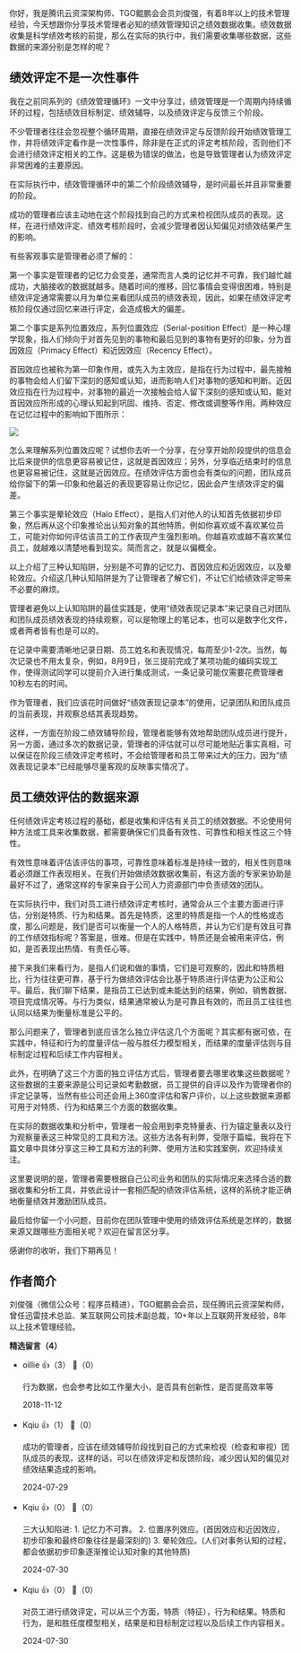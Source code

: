 你好，我是腾讯云资深架构师、TGO鲲鹏会会员刘俊强，有着8年以上的技术管理经验，今天想跟你分享技术管理者必知的绩效管理知识之绩效数据收集。绩效数据收集是科学绩效考核的前提，那么在实际的执行中，我们需要收集哪些数据，这些数据的来源分别是怎样的呢？

## 绩效评定不是一次性事件

我在之前同系列的《绩效管理循环》一文中分享过，绩效管理是一个周期内持续循环的过程，包括绩效目标制定、绩效辅导，以及绩效评定与反馈三个阶段。

不少管理者往往会忽视整个循环周期，直接在绩效评定与反馈阶段开始绩效管理工作，并将绩效评定看作是一次性事件，除非是在正式的评定考核阶段，否则他们不会进行绩效评定相关的工作。这是极为错误的做法，也是导致管理者认为绩效评定非常困难的主要原因。

在实际执行中，绩效管理循环中的第二个阶段绩效辅导，是时间最长并且非常重要的阶段。

成功的管理者应该主动地在这个阶段找到自己的方式来检视团队成员的表现。这样，在进行绩效评定、绩效考核阶段时，会减少管理者因认知偏见对绩效结果产生的影响。

有些客观事实是管理者必须了解的：

第一个事实是管理者的记忆力会变差，通常而言人类的记忆并不可靠，我们越忙越成功，大脑接收的数据就越多。随着时间的推移，回忆事情会变得很困难，特别是绩效评定通常需要以月为单位来看团队成员的绩效表现，因此，如果在绩效评定考核阶段仅通过回忆来进行评定，会造成极大的偏差。

第二个事实是系列位置效应，系列位置效应（Serial-position Effect）是一种心理学现象，指人们倾向于对首先见到的事物和最后见到的事物有更好的印象，分为首因效应（Primacy Effect）和近因效应（Recency Effect）。

首因效应也被称为第一印象作用，或先入为主效应，是指在行为过程中，最先接触的事物会给人们留下深刻的感知或认知，进而影响人们对事物的感知和判断。近因效应指在行为过程中，对事物的最近一次接触会给人留下深刻的感知或认知，能对首因效应所形成的心理认知起到巩固、维持、否定、修改或调整等作用。两种效应在记忆过程中的影响如下图所示：

![](https://static001.geekbang.org/resource/image/dc/f3/dc3d520ce208f09c53ceab6eebef81f3.jpg?wh=651%2A440)

怎么来理解系列位置效应呢？试想你去听一个分享，在分享开始阶段提供的信息会比后来提供的信息更容易被记住，这就是首因效应；另外，分享临近结束时的信息也更容易被记住，这就是近因效应。在绩效评估方面也会有类似的问题，团队成员给你留下的第一印象和他最近的表现更容易让你记忆，因此会产生绩效评定的偏差。

第三个事实是晕轮效应（Halo Effect），是指人们对他人的认知首先依据初步印象，然后再从这个印象推论出认知对象的其他特质。例如你喜欢或不喜欢某位员工，可能对你如何评估该员工的工作表现产生强烈影响。你越喜欢或越不喜欢某位员工，就越难以清楚地看到现实。简而言之，就是以偏概全。

以上介绍了三种认知陷阱，分别是不可靠的记忆力、首因效应和近因效应，以及晕轮效应。介绍这几种认知陷阱是为了让管理者了解它们，不让它们给绩效评定带来不必要的麻烦。

管理者避免以上认知陷阱的最佳实践是，使用“绩效表现记录本”来记录自己对团队和团队成员绩效表现的持续观察，可以是物理上的笔记本，也可以是数字化文件，或者两者皆有也是可以的。

在记录中需要清晰地记录日期、员工姓名和表现情况，每周至少1-2次。当然，每次记录也不用太复杂，例如，8月9日，张三提前完成了某项功能的编码实现工作，使得测试同学可以提前介入进行集成测试，一条记录可能仅需要花费管理者10秒左右的时间。

作为管理者，我们应该花时间做好“绩效表现记录本”的使用，记录团队和团队成员的当前表现，并观察总结其表现趋势。

这样，一方面在阶段二绩效辅导阶段，管理者能够有效地帮助团队成员进行提升，另一方面，通过多次的数据记录，管理者的评估就可以尽可能地贴近事实真相，可以保证在阶段三绩效评定考核时，不会给管理者和员工带来过大的压力，因为“绩效表现记录本”已经能够尽量客观的反映事实情况了。

## 员工绩效评估的数据来源

任何绩效评定考核过程的基础，都是收集和评估有关员工的绩效数据。不论使用何种方法或工具来收集数据，都需要确保它们具备有效性、可靠性和相关性这三个特性。

有效性意味着评估该评估的事项，可靠性意味着标准是持续一致的，相关性则意味着必须跟工作表现相关。在我们开始做绩效数据收集前，有这方面的专家来协助是最好不过了，通常这样的专家来自于公司人力资源部门中负责绩效的团队。

在实际执行中，我们对员工进行绩效评定考核时，通常会从三个主要方面进行评估，分别是特质、行为和结果。首先是特质，这里的特质是指一个人的性格或态度，那么问题是，我们是否可以衡量一个人的人格特质，并认为它们是有效且可靠的工作绩效指标呢？答案是，很难。但是在实践中，特质还是会被用来评估，例如，是否表现出热情、有责任心等。

接下来我们来看行为，是指人们说和做的事情，它们是可观察的，因此和特质相比，行为往往更可靠，基于行为做绩效评估会比基于特质进行评估更为公正和公平。最后，我们聊下结果，是指员工已达到或未能达到的结果，例如，销售数据、项目完成情况等。与行为类似，结果通常被认为是可靠且有效的，而且员工往往也认同以结果为衡量标准是公平的。

那么问题来了，管理者到底应该怎么独立评估这几个方面呢？其实都有据可依，在实践中，特征和行为的度量评估一般与胜任力模型相关，而结果的度量评估则与目标制定过程和后续工作内容相关。

此外，在明确了这三个方面的独立评估方式后，管理者要去哪里收集这些数据呢？这些数据的主要来源是公司记录如考勤数据，员工提供的自评以及作为管理者你的评定记录等，当然有些公司还会用上360度评估和客户评价，以上这些数据来源都可用于对特质、行为和结果三个方面的数据收集。

在实际的数据收集和分析中，管理者一般会用到李克特量表、行为锚定量表以及行为观察量表这三种常见的工具和方法。这些方法各有利弊，受限于篇幅，我将在下篇文章中具体分享这三种工具和方法的利弊、使用方法和实践案例，欢迎持续关注。

这里要说明的是，管理者需要根据自己公司业务和团队的实际情况来选择合适的数据收集和分析工具，并依此设计一套相匹配的绩效评估系统，这样的系统才能正确地衡量绩效并激励团队成员。

最后给你留一个小问题，目前你在团队管理中使用的绩效评估系统是怎样的，数据来源又跟哪些方面相关呢？欢迎在留言区分享。

感谢你的收听，我们下期再见！

## 作者简介

刘俊强（微信公众号：程序员精进），TGO鲲鹏会会员，现任腾讯云资深架构师，曾任迅雷技术总监、某互联网公司技术副总裁，10+年以上互联网开发经验，8年以上技术管理经验。
<div><strong>精选留言（4）</strong></div><ul>
<li><span>oillie</span> 👍（3） 💬（0）<p>行为数据，也会参考比如工作量大小，是否具有创新性，是否提高效率等</p>2018-11-12</li><br/><li><span>Kqiu</span> 👍（1） 💬（0）<p>成功的管理者，应该在绩效辅导阶段找到自己的方式来检视（检查和审视）团队成员的表现，这样的话，可以在绩效评定和反馈阶段，减少因认知的偏见对绩效结果造成的影响。</p>2024-07-29</li><br/><li><span>Kqiu</span> 👍（0） 💬（0）<p>三大认知陷进:
1. 记忆力不可靠。
2. 位置序列效应。(首因效应和近因效应，初步印象和最终印象往往是最深刻的)
3. 晕轮效应。(人们对事务认知的过程，都会依据初步印象逐渐推论认知对象的其他特质)</p>2024-07-30</li><br/><li><span>Kqiu</span> 👍（0） 💬（0）<p>对员工进行绩效评定，可以从三个方面，特质（特征），行为和结果。特质和行为，是和胜任度模型相关，结果是和目标制定过程以及后续工作内容相关。</p>2024-07-30</li><br/>
</ul>